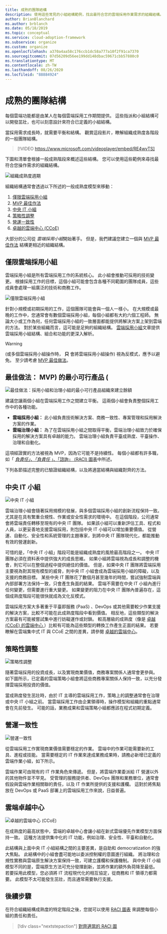 ```yaml
---
title: 成熟的團隊結構
description: 使用這些常見的小組結構範例，找出最符合您的雲端採用作業需求的組織結構。
author: BrianBlanchard
ms.author: brblanch
ms.date: 05/18/2019
ms.topic: conceptual
ms.service: cloud-adoption-framework
ms.subservice: organize
ms.custom: organize
ms.openlocfilehash: a370a4aa58c176ccb1dc58a777a10f2f91ca7370
ms.sourcegitcommit: 07d56209d56ee199dd148dbac59671cbb57880c0
ms.translationtype: MT
ms.contentlocale: zh-TW
ms.lasthandoff: 08/26/2020
ms.locfileid: "88884924"
---
```

# <a name="mature-team-structures"></a>成熟的團隊結構

每個雲端功能都是由某人在每個雲端採用工作期間提供。 這些指派和小組結構可以開發茁壯，也可以刻意設計來符合已定義的小組結構。

當採用需求成長時，就需要平衡和結構。 觀賞這段影片，瞭解組織成熟度各階段的一般團隊結構。

<!-- markdownlint-disable MD034 -->

> [!VIDEO https://www.microsoft.com/videoplayer/embed/RE4wvTS]

<!-- markdownlint-enable MD034 -->

下圖和清單會根據一般成熟階段來概述這些結構。 您可以使用這些範例來尋找最符合您操作需求的組織結構。

![組織成熟度週期](../_images/ready/org-ready-maturity.png)

組織結構通常會透過以下所述的一般成熟度模型來移動：

1. [僅限雲端採用小組](#cloud-adoption-team-only)
2. [MVP 最佳作法](#best-practice-minimum-viable-product-mvp)
3. [中央 IT 小組](#central-it-team)
4. [策略性調整](#strategic-alignment)
5. [營運一致性](#operational-alignment)
6. [卓越的雲端中心 (CCoE) ](#cloud-center-of-excellence)

大部分的公司從 *雲端採用小組*開始著手。 但是，我們建議您建立一個與 [MVP 最佳作法](#best-practice-minimum-viable-product-mvp) 結構更相近的組織結構。

## <a name="cloud-adoption-team-only"></a>僅限雲端採用小組

雲端採用小組是所有雲端採用工作的系統核心。 此小組會推動可採用的技術變更。 根據採用工作的目標，這個小組可能會包含各種不同範圍的團隊成員，這些成員會處理一組廣泛的技術和商務工作。

![僅限雲端採用小組](../_images/ready/org-ready-adoption-only.png)

針對小規模或初期採用的工作，這個團隊可能會與一個人一樣小。 在大規模或最晚的工作中，您通常會有數個雲端採用小組，每個小組都有大約六個工程師。 無論大小或工作為何，任何雲端採用小組的一致層面都能提供將解決方案上架到雲端的方法。 對於某些組織而言，這可能是足夠的組織結構。 [雲端採用小組](./cloud-adoption.md)文章提供雲端採用小組結構、組合和功能的更深入解析。

> [!WARNING]
>  (或多個雲端採用小組操作時， **只** 會將雲端採用小組操作) 視為反模式，應予以避免。 至少請考慮 [MVP 最佳做法](#best-practice-minimum-viable-product-mvp)。

## <a name="best-practice-minimum-viable-product-mvp"></a>最佳做法： MVP) 的最小可行產品 (

![最佳做法：採用小組和治理小組的最小可行產品組織來建立餘額](../_images/ready/org-ready-best-practice.png)

建議您讓兩個小組在雲端採用工作之間建立平衡。 這兩個小組會負責整個採用工作中的各種功能。

- **雲端採用小組：** 此小組負責技術解決方案、商務一致性、專案管理和採用解決方案的作業。
- **雲端治理小組：** 為了在雲端採用小組之間取得平衡，雲端治理小組致力於確保採用的解決方案具有卓越的能力。 雲端治理小組負責平臺成熟度、平臺操作、治理和自動化。

這項經證實的方法被視為 MVP，因為它可能不是持續性。 每個小組都有許多職，如「 [*負責任」、「負責任* 」、「諮詢」 (RACI) 圖表](./raci-alignment.md)中所述。

下列各節描述完整的已驗證組織結構，以及將適當結構與組織對齊的方法。

## <a name="central-it-team"></a>中央 IT 小組

![中央 IT 小組](../_images/ready/org-ready-central-it.png)

雲端治理小組會隨著採用規模的發展，與多個雲端採用小組的創新流程保持一致。 尤其是在具有繁重合規性、作業或安全性需求的環境中。 在這個階段，公司通常會將雲端責任轉移至現有的中央 IT 團隊。 如果該小組可以重新評估工具、程式和人員，以更妥善地支援雲端採用，則包括中央 IT 小組可以增加重要價值。 從營運、自動化、安全性和系統管理的主題專家，到將中央 IT 團隊現代化，都能推動有效的營運創新。

可惜的是，「中央 IT 小組」階段可能是組織成熟度的風險最高階段之一。 中央 IT 團隊必須在資料表中提供強大的成長思維。 如果小組將雲端視為成長和調整的機會，則它可以在整個過程中提供絕佳的價值。 但是，如果中央 IT 團隊將雲端採用主要視為對其現有模型的威脅，則中央 IT 小組會成為雲端採用小組的障礙，以及支援的商務目標。 某些中央 IT 團隊花了數個月甚至幾年的時間，嘗試強制雲端與內部部署方法保持一致，只會產生負面的結果。 雲端不需要在中央 IT 小組內進行任何變更，但需要進行重大變更。 如果變更的阻力在中央 IT 團隊內普遍存在，這個成熟度階段可能很快就成為文化反模式。

雲端採用方案大多著重于平臺即服務 (PaaS) 、DevOps 或其他需要較少作業支援的解決方案，比較不可能在此成熟度階段中看到價值。 相反地，這些類型的解決方案最有可能被嘗試集中進行妨礙運作或封鎖。 較高層級的成熟度（像是 [卓越 (CCoE) 的雲端中心 ](#cloud-center-of-excellence)）比較有可能為這些類型的轉換工作產生正面的結果。 若要瞭解在雲端集中式 IT 與 CCoE 之間的差異，請參閱 [卓越的雲端中心](./cloud-center-of-excellence.md)。

## <a name="strategic-alignment"></a>策略性調整

![策略性調整](../_images/ready/org-ready-strategy-aligned.png)

隨著雲端採用的投資成長，以及實現商業價值，商務專案關係人通常會更參與。 如下圖所示，已定義的雲端策略小組會將這些商務專案關係人保持一致，以充分發揮雲端採用投資的價值。

當成熟度發生茁壯時，由於 IT 主導的雲端採用工作，策略上的調整通常會在治理或中央 IT 小組之前。 當雲端採用工作由企業領導時，操作模型和組織的重點通常會在先前發生。 可能的話，業務成果和雲端策略小組都應該在程式初期定義。

## <a name="operational-alignment"></a>營運一致性

![營運一致性](../_images/ready/org-ready-operations-aligned.png)

從雲端採用工作實現商業價值需要穩定的作業。 雲端中的作業可能需要新的工具、進程或技能。 當需要穩定的 IT 作業來達成業務成果時，請務必新增已定義的雲端作業小組，如下所示。

雲端作業可由現有的 IT 作業角色來傳遞。 但是，將雲端作業委派給 IT 營運以外的其他物件並不罕見。 受管理的服務提供者、DevOps 團隊和業務單位，通常會假設與雲端作業相關聯的責任，以及 IT 作業所提供的支援和護欄。 這對於將焦點放在 DevOps 或 PaaS 部署上的雲端採用工作來說，日益普遍。

## <a name="cloud-center-of-excellence"></a>雲端卓越中心

![卓越的雲端中心 (CCoE) ](../_images/ready/org-ready-ccoe.png)

在成熟度的最高狀態中，雲端的卓越中心會讓小組在新式雲端優先作業模型方面保持一致。 這種方法提供集中化的 IT 功能，例如治理、安全性、平臺和自動化。

此結構與上面中央 IT 小組結構之間的主要差異，是自助和 democratization 的強大焦點。 此結構中的小組會盡可能地以委派控制權的意圖進行組織。 將治理和合規性實務與雲端原生解決方案保持一致，可建立護欄和保護機制。 與中央 IT 小組模型不同的是，雲端原生方法可充分發揮創新，並將作業的額外負荷降至最低。 若要採用此模型，您必須將 IT 流程現代化的相互協定，從商務和 IT 領導力都需要。 此模型不太可能發生茁壯，而且通常需要執行支援。

## <a name="next-steps"></a>後續步驟

在符合組織結構成熟度的特定階段之後，您就可以使用 [RACI 圖表](./raci-alignment.md) 來調整每個小組的責任和責任。

> [!div class="nextstepaction"]
> [對齊適當的 RACI 圖](./raci-alignment.md)
